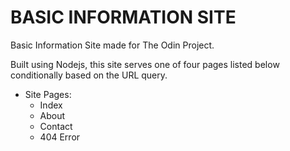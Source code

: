 # BASIC INFORMATION SITE

Basic Information Site made for The Odin Project.

Built using Nodejs, this site serves one of four pages listed below
conditionally based on the URL query.

* Site Pages:
  - Index
  - About
  - Contact
  - 404 Error
